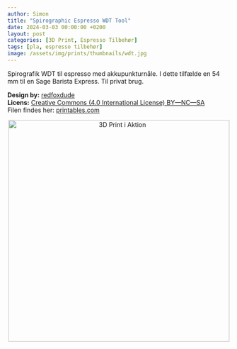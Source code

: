 ```yaml
---
author: Simon
title: "Spirographic Espresso WDT Tool"
date: 2024-03-03 00:00:00 +0200
layout: post
categories: [3D Print, Espresso Tilbehør]
tags: [pla, espresso tilbehør]
image: /assets/img/prints/thumbnails/wdt.jpg
---
```


Spirografik WDT til espresso med akkupunkturnåle. I dette tilfælde en 54 mm til en Sage Barista Express. Til privat brug.


**Design by:** [redfoxdude](https://www.printables.com/@redfoxdude)  
**Licens:** [Creative Commons (4.0 International License) BY—NC—SA](https://creativecommons.org/licenses/by-nc-sa/4.0/)  
Filen findes her: [printables.com](https://www.printables.com/model/569582-umikot-54mm-version-planetary-gear-spirograph-espr)  

<div style="text-align:center;">
    <img src="/assets/img/prints/wdt.gif" alt="3D Print i Aktion" style="width:auto; height:500px;">
</div>
